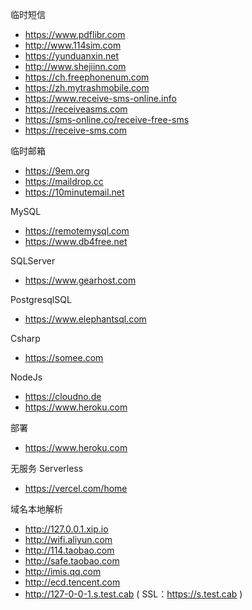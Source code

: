 临时短信
- https://www.pdflibr.com
- http://www.114sim.com
- https://yunduanxin.net
- http://www.shejiinn.com
- https://ch.freephonenum.com
- https://zh.mytrashmobile.com
- https://www.receive-sms-online.info
- https://receiveasms.com
- https://sms-online.co/receive-free-sms
- https://receive-sms.com

临时邮箱
- https://9em.org
- https://maildrop.cc
- https://10minutemail.net

MySQL
- https://remotemysql.com
- https://www.db4free.net

SQLServer
- https://www.gearhost.com

PostgresqlSQL
- https://www.elephantsql.com

Csharp
- https://somee.com

NodeJs
- https://cloudno.de
- https://www.heroku.com

部署
- https://www.heroku.com

无服务 Serverless
- https://vercel.com/home

域名本地解析
- http://127.0.0.1.xip.io
- http://wifi.aliyun.com
- http://114.taobao.com
- http://safe.taobao.com
- http://imis.qq.com
- http://ecd.tencent.com
- http://127-0-0-1.s.test.cab ( SSL：https://s.test.cab )
